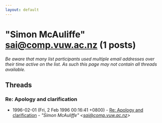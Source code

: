 ```yaml
---
layout: default
---
```


# "Simon McAuliffe" <sai@comp.vuw.ac.nz> (1 posts)

_Be aware that many list participants used multiple email addresses over their time active on the list. As such this page may not contain all threads available._

## Threads

### Re: Apology and clarification
+ 1996-02-01 (Fri, 2 Feb 1996 00:16:41 +0800) - [Re: Apology and clarification](/archive/1996/02/7a95249c54ba26581e6629ea51c230ec3fc82f9a748af039db51e1e77123fe6f) - _"Simon McAuliffe" \<sai@comp.vuw.ac.nz\>_

